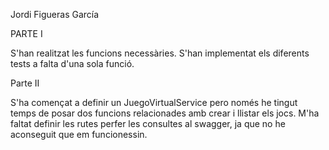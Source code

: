 Jordi Figueras García

PARTE I 

S'han realitzat les funcions necessàries.
S'han implementat els diferents tests a falta d'una sola funció.


Parte II

S'ha començat a definir un JuegoVirtualService pero només he tingut temps de posar dos funcions relacionades amb crear i llistar els jocs.
M'ha faltat definir les rutes perfer les consultes al swagger, ja que no he aconseguit que em funcionessin.